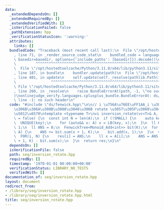 ```yaml
---
data:
  _extendedDependsOn: []
  _extendedRequiredBy: []
  _extendedVerifiedWith: []
  _isVerificationFailed: false
  _pathExtension: hpp
  _verificationStatusIcon: ':warning:'
  attributes:
    links: []
  bundledCode: "Traceback (most recent call last):\n  File \"/opt/hostedtoolcache/Python/3.11.0/x64/lib/python3.11/site-packages/onlinejudge_verify/documentation/build.py\"\
    , line 71, in _render_source_code_stat\n    bundled_code = language.bundle(stat.path,\
    \ basedir=basedir, options={'include_paths': [basedir]}).decode()\n          \
    \         ^^^^^^^^^^^^^^^^^^^^^^^^^^^^^^^^^^^^^^^^^^^^^^^^^^^^^^^^^^^^^^^^^^^^^^^^^^^^^^^^^\n\
    \  File \"/opt/hostedtoolcache/Python/3.11.0/x64/lib/python3.11/site-packages/onlinejudge_verify/languages/cplusplus.py\"\
    , line 187, in bundle\n    bundler.update(path)\n  File \"/opt/hostedtoolcache/Python/3.11.0/x64/lib/python3.11/site-packages/onlinejudge_verify/languages/cplusplus_bundle.py\"\
    , line 401, in update\n    self.update(self._resolve(pathlib.Path(included), included_from=path))\n\
    \                ^^^^^^^^^^^^^^^^^^^^^^^^^^^^^^^^^^^^^^^^^^^^^^^^^^^^^^^^^\n \
    \ File \"/opt/hostedtoolcache/Python/3.11.0/x64/lib/python3.11/site-packages/onlinejudge_verify/languages/cplusplus_bundle.py\"\
    , line 260, in _resolve\n    raise BundleErrorAt(path, -1, \"no such header\"\
    )\nonlinejudge_verify.languages.cplusplus_bundle.BundleErrorAt: ds/fenwick.hpp:\
    \ line -1: no such header\n"
  code: "#include \"ds/fenwick.hpp\"\n\n// i \u756A\u76EE\uFF1AA_i \u304C\u5148\u982D\
    \u306B\u306A\u308B\u3088\u3046\u306B rotate \u3057\u305F\u3068\u304D\u306E\u8EE2\
    \u5012\u6570\ntemplate <typename T>\nvi inversion_rotate(vc<T>& A, bool SMALL\
    \ = false) {\n  const int N = len(A);\n  if (!SMALL) {\n    auto key = A;\n  \
    \  UNIQUE(key);\n    for (auto&& x: A) x = LB(key, x);\n  }\n  ll K = MAX(A) +\
    \ 1;\n  ll ANS = 0;\n  FenwickTree<Monoid_Add<int>> bit(K);\n  for (auto&& x:\
    \ A) {\n    ANS += bit.sum(x + 1, K);\n    bit.add(x, 1);\n  }\n  vi res(N);\n\
    \  FOR(i, N) {\n    res[i] = ANS;\n    ll x = A[i];\n    ANS = ANS + bit.prod(x\
    \ + 1, K) - bit.sum(x);\n  }\n  return res;\n}\n"
  dependsOn: []
  isVerificationFile: false
  path: seq/inversion_rotate.hpp
  requiredBy: []
  timestamp: '1970-01-01 00:00:00+00:00'
  verificationStatus: LIBRARY_NO_TESTS
  verifiedWith: []
documentation_of: seq/inversion_rotate.hpp
layout: document
redirect_from:
- /library/seq/inversion_rotate.hpp
- /library/seq/inversion_rotate.hpp.html
title: seq/inversion_rotate.hpp
---
```

